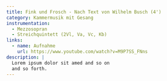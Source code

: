 ```yaml
---
title: Fink und Frosch - Nach Text von Wilhelm Busch (4')
category: Kammermusik mit Gesang
instrumentation:
  - Mezzosopran
  - Streichquintett (2Vl, Va, Vc, Kb)
links:
  - name: Aufnahme
    url: https://www.youtube.com/watch?v=M9P7SS_FNns
description: |
  Lorem ipsum dolor sit amed and so on
  and so forth.
---
```

